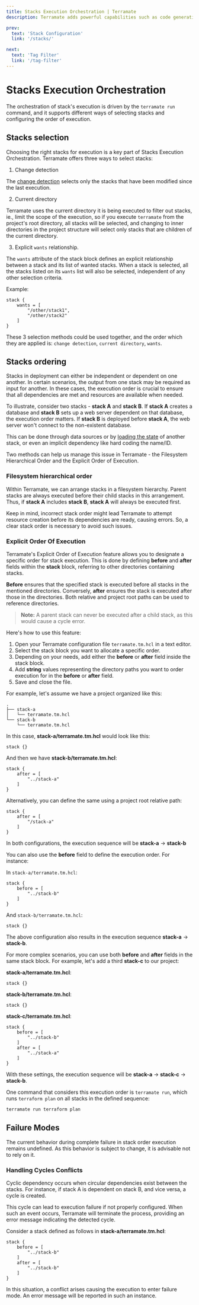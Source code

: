 ```yaml
---
title: Stacks Execution Orchestration | Terramate
description: Terramate adds powerful capabilities such as code generation, stacks, orchestration, change detection, data sharing and more to Terraform.

prev:
  text: 'Stack Configuration'
  link: '/stacks/'

next:
  text: 'Tag Filter'
  link: '/tag-filter'
---
```


# Stacks Execution Orchestration

The orchestration of stack's execution is driven by the `terramate run` command, and it supports different ways of selecting stacks and configuring the order of
execution.

## Stacks selection

Choosing the right stacks for execution is a key part of Stacks Execution Orchestration. Terramate offers three ways to select stacks:

1. Change detection

The [change detection](../change-detection/index.md) selects only the stacks that have been modified since the last execution.

2. Current directory

Terramate uses the current directory it is being executed to filter out stacks, ie., limit the scope
of the execution, so if you execute `terramate` from the project's root
directory, all stacks will be selected, and changing to inner directories in the
project structure will select only stacks that are children of the current directory.

3. Explicit `wants` relationship.

 The `wants` attribute of the stack block defines an explicit relationship between a stack and its list of wanted stacks. When a stack is selected, all the stacks listed on its `wants` list will also be selected, independent of any other selection criteria.

Example:

```hcl
stack {
    wants = [
        "/other/stack1",
        "/other/stack2"
    ]
}
```

These 3 selection methods could be used together, and the order which they are
applied is: `change detection`, `current directory`, `wants`.

## Stacks ordering

Stacks in deployment can either be independent or dependent on one another. In certain scenarios, the output from one stack may be required as input for another. In these cases, the execution order is crucial to ensure that all dependencies are met and resources are available when needed.

To illustrate, consider two stacks - **stack A** and **stack B**. If **stack A** creates a database and **stack B** sets up a web server dependent on that database, the execution order matters. If **stack B** is deployed before **stack A**, the web server won't connect to the non-existent database.

This can be done through data sources or
by [loading the state](https://www.terraform.io/docs/language/state/remote-state-data.html)
of another stack, or even an implicit dependency like hard coding the name/ID.

Two methods can help us manage this issue in Terramate - the Filesystem Hierarchical Order and the Explicit Order of Execution.

### Filesystem hierarchical order

Within Terramate, we can arrange stacks in a filesystem hierarchy. Parent stacks are always executed before their child stacks in this arrangement. Thus, if **stack A** includes **stack B**, **stack A** will always be executed first. 

Keep in mind, incorrect stack order might lead Terramate to attempt resource creation before its dependencies are ready, causing errors. So, a clear stack order is necessary to avoid such issues.

### Explicit Order Of Execution

Terramate's Explicit Order of Execution feature allows you to designate a specific order for stack execution. This is done by defining **before** and **after** fields within the **stack** block, referring to other directories containing stacks.

**Before** ensures that the specified stack is executed before all stacks in the mentioned directories. Conversely, **after** ensures the stack is executed after those in the directories. Both relative and project root paths can be used to reference directories. 

> **Note:** A parent stack can never be executed after a child stack, as this would cause a cycle error.

Here's how to use this feature:

1. Open your Terramate configuration file `terramate.tm.hcl` in a text editor.
2. Select the stack block you want to allocate a specific order.
3. Depending on your needs, add either the **before** or **after** field inside the stack block.
4. Add **string** values representing the directory paths you want to order execution for in the **before** or **after** field.
5. Save and close the file.

For example, let's assume we have a project organized like this:

```
.
├── stack-a
│   └── terramate.tm.hcl
└── stack-b
    └── terramate.tm.hcl
```
In this case, **stack-a/terramate.tm.hcl** would look like this:

```hcl
stack {}
```

And then we have **stack-b/terramate.tm.hcl**:


```hcl
stack {
    after = [
        "../stack-a"
    ]
}
```

Alternatively, you can define the same using a project root relative path:


```hcl
stack {
    after = [
        "/stack-a"
    ]
}
```

In both configurations, the execution sequence will be **stack-a** -> **stack-b**

You can also use the **before** field to define the execution order. For instance:

In `stack-a/terramate.tm.hcl`:

```hcl
stack {
    before = [
        "../stack-b"
    ]
}
```

And `stack-b/terramate.tm.hcl`:

```hcl
stack {}
```

The above configuration also results in the execution sequence **stack-a** -> **stack-b**.

For more complex scenarios, you can use both **before** and **after** fields in the same stack block. For example, let's add a third **stack-c** to our project:

**stack-a/terramate.tm.hcl**:

```hcl
stack {}
```

**stack-b/terramate.tm.hcl**:

```hcl
stack {}
```

**stack-c/terramate.tm.hcl**:

```hcl
stack {
    before = [
        "../stack-b"
    ]
    after = [
        "../stack-a"
    ]
}
```

With these settings, the execution sequence will be **stack-a** -> **stack-c** -> **stack-b**.

One command that considers this execution order is `terramate run`, which runs `terraform plan` on all stacks in the defined sequence:

```sh
terramate run terraform plan
```

## Failure Modes

The current behavior during complete failure in stack order execution remains undefined. 
As this behavior is subject to change, it is advisable not to rely on it.

### Handling Cycles Conflicts

Cyclic dependency occurs when circular dependencies exist between the stacks. For instance, if stack A is dependent on stack B, and vice versa, a cycle is created. 

This cycle can lead to execution failure if not properly configured. When such an event occurs, Terramate will terminate the process, providing an error message indicating the detected cycle.

Consider a stack defined as follows in **stack-a/terramate.tm.hcl**:

```hcl
stack {
    before = [
        "../stack-b"
    ]
    after = [
        "../stack-b"
    ]
}
```

In this situation, a conflict arises causing the execution to enter failure mode. An error message will be reported in such an instance.

